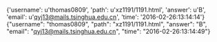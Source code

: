 {'username': u'thomas0809', 'path': u'xz1191/1191.html', 'answer': u'B', 'email': u'qyj13@mails.tsinghua.edu.cn', 'time': '2016-02-26:13:14:14'}
{"username": "thomas0809", "path": "xz1191/1191.html", "answer": "B", "email": "qyj13@mails.tsinghua.edu.cn", "time": "2016-02-26:13:14:49"}